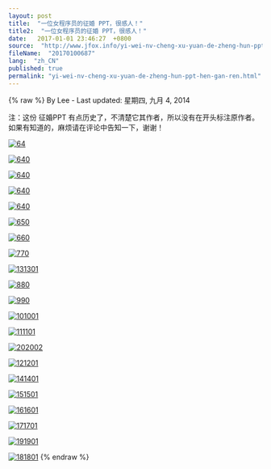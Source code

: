 ```yaml
---
layout: post
title:  "一位女程序员的征婚 PPT，很感人！"
title2:  "一位女程序员的征婚 PPT，很感人！"
date:   2017-01-01 23:46:27  +0800
source:  "http://www.jfox.info/yi-wei-nv-cheng-xu-yuan-de-zheng-hun-ppt-hen-gan-ren.html"
fileName:  "20170100687"
lang:  "zh_CN"
published: true
permalink: "yi-wei-nv-cheng-xu-yuan-de-zheng-hun-ppt-hen-gan-ren.html"
---
```

{% raw %}
By Lee - Last updated: 星期四, 九月 4, 2014

注：这份 征婚PPT 有点历史了，不清楚它其作者，所以没有在开头标注原作者。如果有知道的，麻烦请在评论中告知一下，谢谢！

[![64](http://www.jfox.info/wp-content/uploads/2014/09/640)](http://www.jfox.info/go.php?url=http://www.jfox.info/wp-content/uploads/2014/09/640)

[![640](http://www.jfox.info/wp-content/uploads/2014/09/6402)](http://www.jfox.info/go.php?url=http://www.jfox.info/wp-content/uploads/2014/09/6402)

[![640](http://www.jfox.info/wp-content/uploads/2014/09/6403)](http://www.jfox.info/go.php?url=http://www.jfox.info/wp-content/uploads/2014/09/6403)

[![640](http://www.jfox.info/wp-content/uploads/2014/09/6401)](http://www.jfox.info/go.php?url=http://www.jfox.info/wp-content/uploads/2014/09/6401)

[![640](http://www.jfox.info/wp-content/uploads/2014/09/6404)](http://www.jfox.info/go.php?url=http://www.jfox.info/wp-content/uploads/2014/09/6404)

[![650](http://www.jfox.info/wp-content/uploads/2014/09/6505)](http://www.jfox.info/go.php?url=http://www.jfox.info/wp-content/uploads/2014/09/6505)

[![660](http://www.jfox.info/wp-content/uploads/2014/09/6606)](http://www.jfox.info/go.php?url=http://www.jfox.info/wp-content/uploads/2014/09/6606)

[![770](http://www.jfox.info/wp-content/uploads/2014/09/7707)](http://www.jfox.info/go.php?url=http://www.jfox.info/wp-content/uploads/2014/09/7707)

[![131301](http://www.jfox.info/wp-content/uploads/2014/09/1313013)](http://www.jfox.info/go.php?url=http://www.jfox.info/wp-content/uploads/2014/09/1313013)

[![880](http://www.jfox.info/wp-content/uploads/2014/09/8808)](http://www.jfox.info/go.php?url=http://www.jfox.info/wp-content/uploads/2014/09/8808)

[![990](http://www.jfox.info/wp-content/uploads/2014/09/9909)](http://www.jfox.info/go.php?url=http://www.jfox.info/wp-content/uploads/2014/09/9909)

[![101001](http://www.jfox.info/wp-content/uploads/2014/09/1010010)](http://www.jfox.info/go.php?url=http://www.jfox.info/wp-content/uploads/2014/09/1010010)

[![111101](http://www.jfox.info/wp-content/uploads/2014/09/1111011)](http://www.jfox.info/go.php?url=http://www.jfox.info/wp-content/uploads/2014/09/1111011)

[![202002](http://www.jfox.info/wp-content/uploads/2014/09/2020020)](http://www.jfox.info/go.php?url=http://www.jfox.info/wp-content/uploads/2014/09/2020020)

[![121201](http://www.jfox.info/wp-content/uploads/2014/09/1212012)](http://www.jfox.info/go.php?url=http://www.jfox.info/wp-content/uploads/2014/09/1212012)

[![141401](http://www.jfox.info/wp-content/uploads/2014/09/1414014)](http://www.jfox.info/go.php?url=http://www.jfox.info/wp-content/uploads/2014/09/1414014)

[![151501](http://www.jfox.info/wp-content/uploads/2014/09/1515015)](http://www.jfox.info/go.php?url=http://www.jfox.info/wp-content/uploads/2014/09/1515015)

[![161601](http://www.jfox.info/wp-content/uploads/2014/09/1616016)](http://www.jfox.info/go.php?url=http://www.jfox.info/wp-content/uploads/2014/09/1616016)

[![171701](http://www.jfox.info/wp-content/uploads/2014/09/1717017)](http://www.jfox.info/go.php?url=http://www.jfox.info/wp-content/uploads/2014/09/1717017)

[![191901](http://www.jfox.info/wp-content/uploads/2014/09/1919019)](http://www.jfox.info/go.php?url=http://www.jfox.info/wp-content/uploads/2014/09/1919019)

[![181801](http://www.jfox.info/wp-content/uploads/2014/09/1818018)](http://www.jfox.info/go.php?url=http://www.jfox.info/wp-content/uploads/2014/09/1818018)
{% endraw %}
